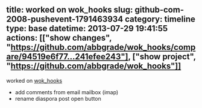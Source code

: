 title: worked on wok_hooks
slug: github-com-2008-pushevent-1791463934
category: timeline
type: base
datetime: 2013-07-29 19:41:55
actions: [["show changes", "https://github.com/abbgrade/wok_hooks/compare/94519e6f77...241efee243"], ["show project", "https://github.com/abbgrade/wok_hooks"]]
---
worked on [wok_hooks](https://github.com/abbgrade/wok_hooks)

 - add comments from email mailbox (imap)
 - rename diaspora post open button
